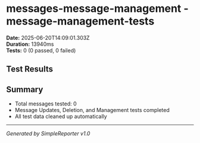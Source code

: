 # messages-message-management - message-management-tests

**Date:** 2025-06-20T14:09:01.303Z  
**Duration:** 13940ms  
**Tests:** 0 (0 passed, 0 failed)

## Test Results



## Summary

- Total messages tested: 0
- Message Updates, Deletion, and Management tests completed
- All test data cleaned up automatically

---
*Generated by SimpleReporter v1.0*
